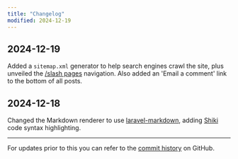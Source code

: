 ```yaml
---
title: "Changelog"
modified: 2024-12-19
---
```

## 2024-12-19

Added a `sitemap.xml` generator to help search engines crawl the site, plus unveiled the [/slash pages](/slashes) navigation. Also added an 'Email a comment' link to the bottom of all posts.

## 2024-12-18

Changed the Markdown renderer to use [laravel-markdown](https://spatie.be/docs/laravel-markdown), adding [Shiki](https://github.com/shikijs/shiki) code syntax highlighting.

---

For updates prior to this you can refer to the [commit history](https://github.com/theprivateer/blog/commits/main/) on GitHub.
